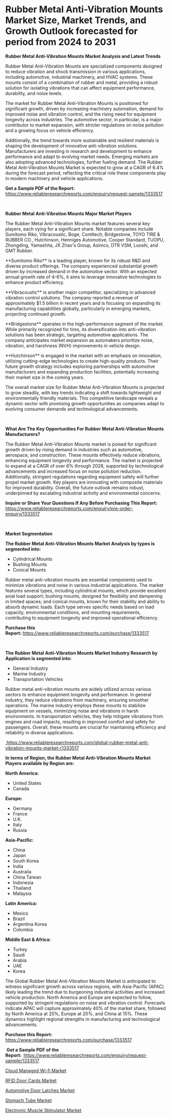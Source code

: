 <p><h1>Rubber Metal Anti-Vibration Mounts Market Size, Market Trends, and Growth Outlook forecasted for period from 2024 to 2031</h1></p><p><strong>Rubber Metal Anti-Vibration Mounts Market Analysis and Latest Trends</strong></p>
<p><p>Rubber Metal Anti-Vibration Mounts are specialized components designed to reduce vibration and shock transmission in various applications, including automotive, industrial machinery, and HVAC systems. These mounts consist of a combination of rubber and metal, providing a robust solution for isolating vibrations that can affect equipment performance, durability, and noise levels.</p><p>The market for Rubber Metal Anti-Vibration Mounts is positioned for significant growth, driven by increasing machinery automation, demand for improved noise and vibration control, and the rising need for equipment longevity across industries. The automotive sector, in particular, is a major contributor to market expansion, with stricter regulations on noise pollution and a growing focus on vehicle efficiency.</p><p>Additionally, the trend towards more sustainable and resilient materials is shaping the development of innovative anti-vibration solutions. Manufacturers are investing in research and development to enhance performance and adapt to evolving market needs. Emerging markets are also adopting advanced technologies, further fueling demand. The Rubber Metal Anti-Vibration Mounts Market is expected to grow at a CAGR of 6.4% during the forecast period, reflecting the critical role these components play in modern machinery and vehicle applications.</p></p>
<p><strong>Get a Sample PDF of the Report:&nbsp;</strong> <a href="https://www.reliableresearchreports.com/enquiry/request-sample/1333517?utm_campaign=28&utm_medium=2&utm_source=Github&utm_content=ia&utm_term=05112024&utm_id=rubber-metal-anti-vibration-mounts">https://www.reliableresearchreports.com/enquiry/request-sample/1333517</a></p>
<p>&nbsp;</p>
<p><strong>Rubber Metal Anti-Vibration Mounts Major Market Players</strong></p>
<p><p>The Rubber Metal Anti-Vibration Mounts market features several key players, each vying for a significant share. Notable companies include Sumitomo Riko, Vibracoustic, Boge, Contitech, Bridgestone, TOYO TIRE & RUBBER CO., Hutchinson, Henniges Automotive, Cooper Standard, TUOPU, Zhongding, Yamashita, JX Zhao's Group, Asimco, DTR VSM, Luoshi, and GMT Rubber.</p><p>**Sumitomo Riko** is a leading player, known for its robust R&D and diverse product offerings. The company experienced substantial growth driven by increased demand in the automotive sector. With an expected annual growth rate of 4-6%, it aims to leverage innovative technologies to enhance product efficiency.</p><p>**Vibracoustic** is another major competitor, specializing in advanced vibration control solutions. The company reported a revenue of approximately $1.5 billion in recent years and is focusing on expanding its manufacturing capabilities globally, particularly in emerging markets, projecting continued growth.</p><p>**Bridgestone** operates in the high-performance segment of the market. While primarily recognized for tires, its diversification into anti-vibration solutions has been strategic, targeting automotive applications. The company anticipates market expansion as automakers prioritize noise, vibration, and harshness (NVH) improvements in vehicle design.</p><p>**Hutchinson** is engaged in the market with an emphasis on innovation, utilizing cutting-edge technologies to create high-quality products. Their future growth strategy includes exploring partnerships with automotive manufacturers and expanding production facilities, potentially increasing their market size in the coming years.</p><p>The overall market size for Rubber Metal Anti-Vibration Mounts is projected to grow steadily, with key trends indicating a shift towards lightweight and environmentally friendly materials. This competitive landscape reveals a dynamic sector with promising growth opportunities as companies adapt to evolving consumer demands and technological advancements.</p></p>
<p>&nbsp;</p>
<p><strong>What Are The Key Opportunities For Rubber Metal Anti-Vibration Mounts Manufacturers?</strong></p>
<p><p>The Rubber Metal Anti-Vibration Mounts market is poised for significant growth driven by rising demand in industries such as automotive, aerospace, and construction. These mounts effectively reduce vibrations, enhancing equipment longevity and performance. The market is projected to expand at a CAGR of over 6% through 2028, supported by technological advancements and increased focus on noise pollution reduction. Additionally, stringent regulations regarding equipment safety will further propel market growth. Key players are innovating with composite materials for improved durability. Overall, the future outlook remains robust, underpinned by escalating industrial activity and environmental concerns.</p></p>
<p><strong>Inquire or Share Your Questions If Any Before Purchasing This Report:</strong> <a href="https://www.reliableresearchreports.com/enquiry/pre-order-enquiry/1333517?utm_campaign=28&utm_medium=2&utm_source=Github&utm_content=ia&utm_term=05112024&utm_id=rubber-metal-anti-vibration-mounts">https://www.reliableresearchreports.com/enquiry/pre-order-enquiry/1333517</a></p>
<p>&nbsp;</p>
<p><strong>Market Segmentation</strong></p>
<p><strong>The Rubber Metal Anti-Vibration Mounts Market Analysis by types is segmented into:</strong></p>
<p><ul><li>Cylindrical Mounts</li><li>Bushing Mounts</li><li>Conical Mounts</li></ul></p>
<p><p>Rubber metal anti-vibration mounts are essential components used to minimize vibrations and noise in various industrial applications. The market features several types, including cylindrical mounts, which provide excellent axial load support; bushing mounts, designed for flexibility and dampening in limited spaces; and conical mounts, known for their stability and ability to absorb dynamic loads. Each type serves specific needs based on load capacity, environmental conditions, and mounting requirements, contributing to equipment longevity and improved operational efficiency.</p></p>
<p><strong>Purchase this Report:&nbsp;</strong><a href="https://www.reliableresearchreports.com/purchase/1333517?utm_campaign=28&utm_medium=2&utm_source=Github&utm_content=ia&utm_term=05112024&utm_id=rubber-metal-anti-vibration-mounts">https://www.reliableresearchreports.com/purchase/1333517</a></p>
<p>&nbsp;</p>
<p><strong>The Rubber Metal Anti-Vibration Mounts Market Industry Research by Application is segmented into:</strong></p>
<p><ul><li>General Industry</li><li>Marine Industry</li><li>Transportation Vehicles</li></ul></p>
<p><p>Rubber metal anti-vibration mounts are widely utilized across various sectors to enhance equipment longevity and performance. In general industry, they reduce vibrations from machinery, ensuring smoother operations. The marine industry employs these mounts to stabilize equipment on vessels, minimizing noise and vibrations in harsh environments. In transportation vehicles, they help mitigate vibrations from engines and road impacts, resulting in improved comfort and safety for passengers. Overall, these mounts are crucial for maintaining efficiency and reliability in diverse applications.</p></p>
<p><a href="https://www.reliableresearchreports.com/global-rubber-metal-anti-vibration-mounts-market-r1333517?utm_campaign=28&utm_medium=2&utm_source=Github&utm_content=ia&utm_term=05112024&utm_id=rubber-metal-anti-vibration-mounts">&nbsp;https://www.reliableresearchreports.com/global-rubber-metal-anti-vibration-mounts-market-r1333517</a></p>
<p><strong>In terms of Region, the Rubber Metal Anti-Vibration Mounts Market Players available by Region are:</strong></p>
<p>
    <p> <strong> North America: </strong>
        <ul>
            <li>United States</li>
            <li>Canada</li>
        </ul>
        </p> 
    <p> <strong> Europe: </strong>
        <ul>
            <li>Germany</li>
            <li>France</li>
            <li>U.K.</li>
            <li>Italy</li>
            <li>Russia</li>
        </ul>
        </p> 
    <p> <strong> Asia-Pacific: </strong>
        <ul>
            <li>China</li>
            <li>Japan</li>
            <li>South Korea</li>
            <li>India</li>
            <li>Australia</li>
            <li>China Taiwan</li>
            <li>Indonesia</li>
            <li>Thailand</li>
            <li>Malaysia</li>
        </ul>
        </p> 
    <p> <strong> Latin America: </strong>
        <ul>
            <li>Mexico</li>
            <li>Brazil</li>
            <li>Argentina Korea</li>
            <li>Colombia</li>
        </ul>
        </p> 
    <p> <strong> Middle East & Africa: </strong>
        <ul>
            <li>Turkey</li>
            <li>Saudi</li>
            <li>Arabia</li>
            <li>UAE</li>
            <li>Korea</li>
        </ul>
    </p>
    </p>
<p><p>The Global Rubber Metal Anti-Vibration Mounts Market is anticipated to witness significant growth across various regions, with Asia-Pacific (APAC) likely leading the trend due to burgeoning industrial activities and increased vehicle production. North America and Europe are expected to follow, supported by stringent regulations on noise and vibration control. Forecasts indicate APAC will capture approximately 40% of the market share, followed by North America at 25%, Europe at 20%, and China at 15%. These dynamics highlight regional strengths in manufacturing and technological advancements.</p></p>
<p><strong>Purchase this Report: </strong><a href="https://www.reliableresearchreports.com/purchase/1333517?utm_campaign=28&utm_medium=2&utm_source=Github&utm_content=ia&utm_term=05112024&utm_id=rubber-metal-anti-vibration-mounts">https://www.reliableresearchreports.com/purchase/1333517</a></p>
<p>&nbsp;<strong>Get a Sample PDF of the Report:&nbsp;&nbsp;</strong><a href="https://www.reliableresearchreports.com/enquiry/request-sample/1333517?utm_campaign=28&utm_medium=2&utm_source=Github&utm_content=ia&utm_term=05112024&utm_id=rubber-metal-anti-vibration-mounts">https://www.reliableresearchreports.com/enquiry/request-sample/1333517</a></p>
<p><strong></strong></p>
<p><p><a href="https://github.com/poppeotabedvo5/Market-Research-Report-List-1/blob/main/cloud-managed-wi-fi-market.md?utm_campaign=28&utm_medium=2&utm_source=Github&utm_content=ia&utm_term=05112024&utm_id=rubber-metal-anti-vibration-mounts">Cloud Managed Wi-fi Market</a></p><p><a href="https://github.com/inouyeaowaugh3/Market-Research-Report-List-1/blob/main/rfid-door-cards-market.md?utm_campaign=28&utm_medium=2&utm_source=Github&utm_content=ia&utm_term=05112024&utm_id=rubber-metal-anti-vibration-mounts">RFID Door Cards Market</a></p><p><a href="https://issuu.com/reportprime-2/docs/automotive-door-latches-market-size_3f2aa716f1ef79?utm_campaign=28&utm_medium=2&utm_source=Github&utm_content=ia&utm_term=05112024&utm_id=rubber-metal-anti-vibration-mounts">Automotive Door Latches Market</a></p><p><a href="https://issuu.com/reportprime-2/docs/stomach-tube-market-size-2030.pptx_5cebba74e03de7?utm_campaign=28&utm_medium=2&utm_source=Github&utm_content=ia&utm_term=05112024&utm_id=rubber-metal-anti-vibration-mounts">Stomach Tube Market</a></p><p><a href="https://issuu.com/reportprime-2/docs/electronic-muscle-stimulator-market_54214d2500050d?utm_campaign=28&utm_medium=2&utm_source=Github&utm_content=ia&utm_term=05112024&utm_id=rubber-metal-anti-vibration-mounts">Electronic Muscle Stimulator Market</a></p></p>
